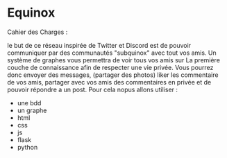 # Equinox


Cahier des Charges :

le but de ce réseau inspirée de Twitter et Discord est de pouvoir communiquer par des communautés "subquinox" avec tout vos amis. Un système de graphes vous permettra de voir tous vos amis sur La première couche de connaissance afin de respecter une vie privée. Vous pourrez donc envoyer des messages, (partager des photos) liker les commentaire de vos amis, partager avec vos amis des commentaires en privée et de pouvoir répondre a un post. 
Pour cela nopus allons utiliser :
  - une bdd 
  - un graphe
  - html
  - css
  - js
  - flask
  - python


